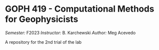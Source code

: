 # GOPH 419 - Computational Methods for Geophysicists

*Semester:* F2023
*Instructor:* B. Karchewski
*Author:* Meg Acevedo

A repository for the 2nd trial of the lab